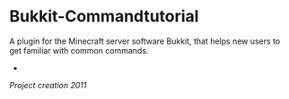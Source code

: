 # Bukkit-Commandtutorial
A plugin for the Minecraft server software Bukkit, that helps new users to get familiar with common commands. 

-

_Project creation 2011_
